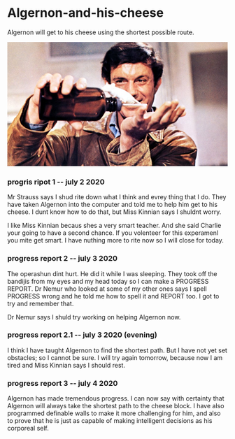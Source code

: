 # Algernon-and-his-cheese
Algernon will get to his cheese using the shortest possible route.

![Charlie and Algernon](images/charlie-and-algernon.jpg)

### progris ripot 1 -- july 2 2020
Mr Strauss says I shud rite down what I think and evrey thing that I do. They have taken Algernon into the computer and told me to help him get to his cheese. I dunt know how to do that, but Miss Kinnian says I shuldnt worry. 

I like Miss Kinnian becaus shes a very smart teacher. And she said Charlie your going to have a second chance. If you volenteer for this experamenl you mite get smart. I have nuthing more to rite now so I will close for today.

### progress report 2 -- july 3 2020
The operashun dint hurt. He did it while I was sleeping. They took off the bandijis from my eyes and my head today so I can make a PROGRESS REPORT. Dr Nemur who looked at some of my other ones says I spell PROGRESS wrong and he told me how to spell it and REPORT too. I got to try and remember that.

Dr Nemur says I shuld try working on helping Algernon now. 

### progress report 2.1 -- july 3 2020 (evening)
I think I have taught Algernon to find the shortest path. But I have not yet set obstacles; so I cannot be sure. I will try again tomorrow, because now I am tired and Miss Kinnian says I should rest.

### progress report 3 -- july 4 2020
Algernon has made tremendous progress. I can now say with certainty that Algernon will always take the shortest path to the cheese block. I have also programmed definable walls to make it more challenging for him, and also to prove that he is just as capable of making intelligent decisions as his corporeal self.

